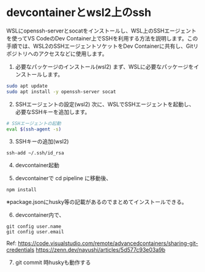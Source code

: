 # devcontainerとwsl2上のssh
WSLにopenssh-serverとsocatをインストールし、WSL上のSSHエージェントを使ってVS CodeのDev Container上でSSHを利用する方法を説明します。この手順では、WSL2のSSHエージェントソケットをDev Containerに共有し、Gitリポジトリへのアクセスなどに使用します。

1. 必要なパッケージのインストール(wsl2)
まず、WSLに必要なパッケージをインストールします。

```sh
sudo apt update
sudo apt install -y openssh-server socat
```
2. SSHエージェントの設定(wsl2)
次に、WSLでSSHエージェントを起動し、必要なSSHキーを追加します。

```sh
# SSHエージェントの起動
eval $(ssh-agent -s)
```
3. SSHキーの追加(wsl2)
```
ssh-add ~/.ssh/id_rsa
```

4. devcontainer起動

5. devcontainerで cd pipeline に移動後、
```shell
npm install
```
※package.jsonにhusky等の記載があるのでまとめてインストールできる。

6. devcontainer内で、
```shell
git config user.name 
git config user.email 
```
Ref:
https://code.visualstudio.com/remote/advancedcontainers/sharing-git-credentials
https://zenn.dev/nayushi/articles/5d577c93e03a9b

7. git commit 時huskyも動作する
